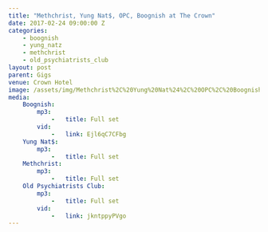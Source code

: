 ```yaml
---
title: "Methchrist, Yung Nat$, OPC, Boognish at The Crown"
date: 2017-02-24 09:00:00 Z
categories:
    - boognish
    - yung_natz
    - methchrist
    - old_psychiatrists_club 
layout: post
parent: Gigs
venue: Crown Hotel
image: /assets/img/Methchrist%2C%20Yung%20Nat%24%2C%20OPC%2C%20Boognish%20at%20The%20Crown/cover.jpg
media:
    Boognish:
        mp3:
            -   title: Full set
        vid:
            -   link: Ejl6qC7CFbg
    Yung Nat$:
        mp3:
            -   title: Full set
    Methchrist:
        mp3:
            -   title: Full set
    Old Psychiatrists Club:
        mp3:
            -   title: Full set
        vid:
            -   link: jkntppyPVgo
---
```


